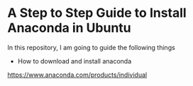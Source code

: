 # A  Step to Step Guide to Install Anaconda in Ubuntu

In this repository, I am going to guide the following things 
* How to download and install anaconda



https://www.anaconda.com/products/individual
